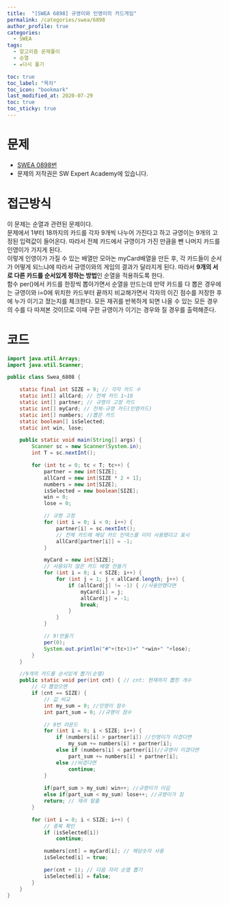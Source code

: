```yaml
---
title:  "[SWEA 6898] 규영이와 인영이의 카드게임"
permalink: /categories/swea/6898
author_profile: true
categories:
  - SWEA
tags:
  - 알고리즘 문제풀이
  - 순열
  - ★다시 풀기 

toc: true
toc_label: "목차"
toc_icon: "bookmark"
last_modified_at: 2020-07-29
toc: true
toc_sticky: true
---
```

# 문제
* [SWEA 0898번](https://swexpertacademy.com/main/code/problem/problemDetail.do?contestProbId=AWgv9va6HnkDFAW0)
* 문제의 저작권은 SW Expert Academy에 있습니다.  

# 접근방식 
이 문제는 순열과 관련된 문제이다.  
문제에서 1부터 18까지의 카드를 각자 9개씩 나누어 가진다고 하고 규영이는 9개의 고정된 입력값이 들어온다. 따라서 전체 카드에서 규영이가 가진 만큼을 뺀 나머지 카드를 인영이가 가지게 된다.  
이렇게 인영이가 가질 수 있는 배열만 모아논 myCard배열을 만든 후, 각 카드들이 순서가 어떻게 되느냐에 따라서 규영이와의 게임의 결과가 달라지게 된다. 따라서 **9개의 서로 다른 카드를 순서있게 정하는 방법**인 순열을 적용하도록 한다.  
함수 per()에서 카드를 한장씩 뽑아가면서 순열을 만드는데 만약 카드를 다 뽑은 경우에는 규영이와 i=0에 위치한 카드부터 끝까지 비교해가면서 각자의 이긴 점수를 저장한 후에 누가 이기고 졌는지를 체크한다. 모든 재귀를 반복하게 되면 나올 수 있는 모든 경우의 수를 다 따져본 것이므로 이때 구한 규영이가 이기는 경우와 질 경우를 출력해준다.  

# 코드
```java
import java.util.Arrays;
import java.util.Scanner;

public class Swea_6808 {

	static final int SIZE = 9; // 각자 카드 수
	static int[] allCard; // 전체 카드 1~18
	static int[] partner; // 규영이 고정 카드
	static int[] myCard; // 전체-규영 카드(인영카드)
	static int[] numbers; //뽑은 카드
	static boolean[] isSelected;
	static int win, lose;

	public static void main(String[] args) {
		Scanner sc = new Scanner(System.in);
		int T = sc.nextInt();

		for (int tc = 0; tc < T; tc++) {
			partner = new int[SIZE];
			allCard = new int[SIZE * 2 + 1];
			numbers = new int[SIZE];
			isSelected = new boolean[SIZE];
			win = 0;
			lose = 0;

			// 규영 고정
			for (int i = 0; i < 9; i++) {
				partner[i] = sc.nextInt();
				// 전체 카드에 해당 카드 인덱스를 이미 사용됐다고 표시
				allCard[partner[i]] = -1;
			}

			myCard = new int[SIZE];
			// 사용되지 않은 카드 배열 만들기
			for (int i = 0; i < SIZE; i++) {
				for (int j = 1; j < allCard.length; j++) {
					if (allCard[j] != -1) { //사용안했다면
						myCard[i] = j;
						allCard[j] = -1;
						break;
					}
				}
			}

			// 9!만들기
			per(0);
			System.out.println("#"+(tc+1)+" "+win+" "+lose);
		}
	}

	//9개의 카드를 순서있게 뽑기(순열)
	public static void per(int cnt) { // cnt: 현재까지 뽑힌 개수
		// 다 뽑았으면
		if (cnt == SIZE) {
			// 값 비교
			int my_sum = 0; //인영이 점수
			int part_sum = 0; //규영이 점수

			// 9번 라운드
			for (int i = 0; i < SIZE; i++) {
				if (numbers[i] > partner[i]) //인영이가 이겼다면
					my_sum += numbers[i] + partner[i];
				else if (numbers[i] < partner[i])//규영이 이겼다면
					part_sum += numbers[i] + partner[i];
				else //비겼다면
					continue;
			}
			
			if(part_sum > my_sum) win++; //규영이가 이김
			else if(part_sum < my_sum) lose++; //규영이가 짐
			return; // 재귀 탈출
		}

		for (int i = 0; i < SIZE; i++) {
			// 중복 확인
			if (isSelected[i])
				continue;

			numbers[cnt] = myCard[i]; // 해당숫자 사용
			isSelected[i] = true;

			per(cnt + 1); // 다음 자리 순열 뽑기
			isSelected[i] = false;
		}
	}
}
```